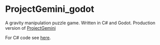 # ProjectGemini_godot
A gravity manipulation puzzle game. Written in C# and Godot. Production version of [ProjectGemini](https://github.com/LeonSloma/ProjectGemini)

For C# code see [here](./Scripts).
